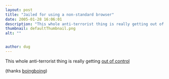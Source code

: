 ```yaml
---
layout: post
title: "Jailed for using a non-standard browser"
date: 2005-01-28 16:06:01
description: "This whole anti-terrorist thing is really getting out of control (thanks boingboing)&#8230;"
thumbnail: defaultThumbnail.png
alt: ""


author: dug
---
```


<p>This whole anti-terrorist thing is really getting <a href="http://www.boingboing.net/2005/01/27/jailed_for_using_a_n.html">out of control</a></p>

<p>(thanks <a href="http://www.boingboing.net">boingboing</a>)</p>
